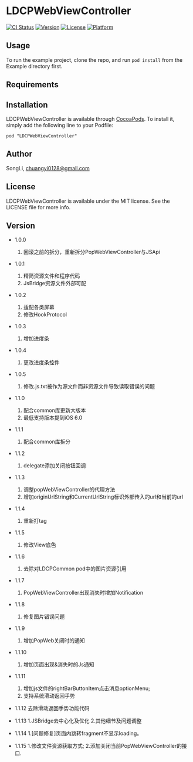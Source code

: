 # LDCPWebViewController

[![CI Status](http://img.shields.io/travis/SongLi/LDCPWebViewController.svg?style=flat)](https://travis-ci.org/SongLi/LDCPWebViewController)
[![Version](https://img.shields.io/cocoapods/v/LDCPWebViewController.svg?style=flat)](http://cocoadocs.org/docsets/LDCPWebViewController)
[![License](https://img.shields.io/cocoapods/l/LDCPWebViewController.svg?style=flat)](http://cocoadocs.org/docsets/LDCPWebViewController)
[![Platform](https://img.shields.io/cocoapods/p/LDCPWebViewController.svg?style=flat)](http://cocoadocs.org/docsets/LDCPWebViewController)

## Usage

To run the example project, clone the repo, and run `pod install` from the Example directory first.

## Requirements

## Installation

LDCPWebViewController is available through [CocoaPods](http://cocoapods.org). To install
it, simply add the following line to your Podfile:

    pod "LDCPWebViewController"

## Author

SongLi, chuangyi0128@gmail.com

## License

LDCPWebViewController is available under the MIT license. See the LICENSE file for more info.

## Version

* 1.0.0
    1. 回滚之前的拆分，重新拆分PopWebViewController与JSApi

* 1.0.1
    1. 精简资源文件和程序代码
    2. JsBridge资源文件外部可配

* 1.0.2
    1. 适配各类屏幕
    2. 修改HookProtocol

* 1.0.3
    1. 增加进度条

* 1.0.4
    1. 更改进度条控件

* 1.0.5
    1. 修改.js.txt被作为源文件而非资源文件导致读取错误的问题

* 1.1.0
    1. 配合common库更新大版本
    2. 最低支持版本提到iOS 6.0

* 1.1.1
    1. 配合common库拆分

* 1.1.2
    1. delegate添加关闭按钮回调

* 1.1.3
    1. 调整popWebViewController的代理方法
    2. 增加originUrlString和CurrentUrlString标识外部传入的url和当前的url

* 1.1.4
    1. 重新打tag

* 1.1.5
    1. 修改View底色

* 1.1.6
    1. 去除对LDCPCommon pod中的图片资源引用

* 1.1.7
    1. PopWebViewController出现消失时增加Notification

* 1.1.8
    1. 修复图片错误问题

* 1.1.9
    1. 增加PopWeb关闭时的通知

* 1.1.10
    1. 增加页面出现&消失时的Js通知

* 1.1.11
    1. 增加js文件的rightBarButtonItem点击消息optionMenu;
    2. 支持系统滑动返回手势

* 1.1.12
    去除滑动返回手势功能代码

* 1.1.13
    1.JSBridge去中心化及优化
    2.其他细节及问题调整

* 1.1.14
    1.[问题修复]页面内跳转fragment不显示loading。
    
* 1.1.15
    1.修改文件资源获取方式; 
    2.添加关闭当前PopWebViewController的接口.
